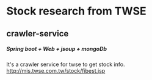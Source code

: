 # Stock research from TWSE


## crawler-service
##### Spring boot + Web + jsoup + mongoDb

It's a crawler service for twse to get stock info.  
http://mis.twse.com.tw/stock/fibest.jsp


